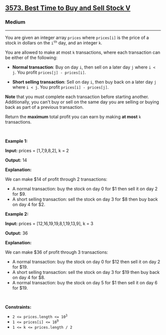 <h2><a href="https://leetcode.com/problems/best-time-to-buy-and-sell-stock-v/">3573. Best Time to Buy and Sell Stock V</a></h2><h3>Medium</h3><hr><p>You are given an integer array <code>prices</code> where <code>prices[i]</code> is the price of a stock in dollars on the <code>i<sup>th</sup></code> day, and an integer <code>k</code>.</p>

<p>You are allowed to make at most <code>k</code> transactions, where each transaction can be either of the following:</p>

<ul>
	<li>
	<p><strong>Normal transaction</strong>: Buy on day <code>i</code>, then sell on a later day <code>j</code> where <code>i &lt; j</code>. You profit <code>prices[j] - prices[i]</code>.</p>
	</li>
	<li>
	<p><strong>Short selling transaction</strong>: Sell on day <code>i</code>, then buy back on a later day <code>j</code> where <code>i &lt; j</code>. You profit <code>prices[i] - prices[j]</code>.</p>
	</li>
</ul>

<p><strong>Note</strong> that you must complete each transaction before starting another. Additionally, you can't buy or sell on the same day you are selling or buying back as part of a previous transaction.</p>

<p>Return the <strong>maximum</strong> total profit you can earn by making <strong>at most</strong> <code>k</code> transactions.</p>

<p>&nbsp;</p>
<p><strong class="example">Example 1:</strong></p>

<div class="example-block">
<p><strong>Input:</strong> <span class="example-io">prices = [1,7,9,8,2], k = 2</span></p>

<p><strong>Output:</strong> <span class="example-io">14</span></p>

<p><strong>Explanation:</strong></p>
We can make $14 of profit through 2 transactions:

<ul>
	<li>A normal transaction: buy the stock on day 0 for $1 then sell it on day 2 for $9.</li>
	<li>A short selling transaction: sell the stock on day 3 for $8 then buy back on day 4 for $2.</li>
</ul>
</div>

<p><strong class="example">Example 2:</strong></p>

<div class="example-block">
<p><strong>Input:</strong> <span class="example-io">prices = [12,16,19,19,8,1,19,13,9], k = 3</span></p>

<p><strong>Output:</strong> <span class="example-io">36</span></p>

<p><strong>Explanation:</strong></p>
We can make $36 of profit through 3 transactions:

<ul>
	<li>A normal transaction: buy the stock on day 0 for $12 then sell it on day 2 for $19.</li>
	<li>A short selling transaction: sell the stock on day 3 for $19 then buy back on day 4 for $8.</li>
	<li>A normal transaction: buy the stock on day 5 for $1 then sell it on day 6 for $19.</li>
</ul>
</div>

<p>&nbsp;</p>
<p><strong>Constraints:</strong></p>

<ul>
	<li><code>2 &lt;= prices.length &lt;= 10<sup>3</sup></code></li>
	<li><code>1 &lt;= prices[i] &lt;= 10<sup>9</sup></code></li>
	<li><code>1 &lt;= k &lt;= prices.length / 2</code></li>
</ul>
